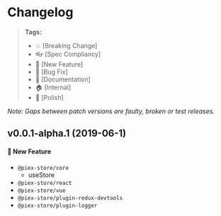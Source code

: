 # Changelog

> **Tags:**
> - :boom:       [Breaking Change]
> - :eyeglasses: [Spec Compliancy]
> - :rocket:     [New Feature]
> - :bug:        [Bug Fix]
> - :memo:       [Documentation]
> - :house:      [Internal]
> - :nail_care:  [Polish]

_Note: Gaps between patch versions are faulty, broken or test releases._

## v0.0.1-alpha.1 (2019-06-1)

#### :rocket: New Feature

* `@piex-store/core`
  * useStore
* `@piex-store/react`
* `@piex-store/vue`
* `@piex-store/plugin-redux-devtools`
* `@piex-store/plugin-logger`